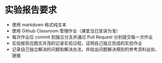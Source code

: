 # 实验报告要求

* 使用 markdown 格式纯文本
* 使用 Github Classroom 管理作业（课堂当日宣讲为准）
* 每次作业应 commit 到独立分支并通过 Pull Request 分别提交每一次作业
* 实验报告应图文并茂的记录实验过程，证明自己独立完成的实验作业
* 记录自己独立解决的问题和解决办法，并给出问题解决用到的参考资料出处、链接
